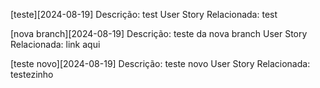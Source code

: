 
[teste][2024-08-19]
Descrição: test
User Story Relacionada: test

[nova branch][2024-08-19]
Descrição: teste da nova branch
User Story Relacionada: link aqui

[teste novo][2024-08-19]
Descrição: teste novo
User Story Relacionada: testezinho

